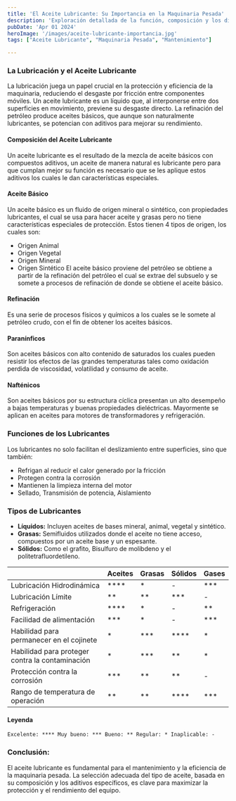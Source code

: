 ```yaml
---
title: 'El Aceite Lubricante: Su Importancia en la Maquinaria Pesada'
description: 'Exploración detallada de la función, composición y los diferentes tipos de aceite lubricante, junto con sus aditivos, para el mantenimiento óptimo de maquinaria'
pubDate: 'Apr 01 2024'
heroImage: '/images/aceite-lubricante-importancia.jpg'
tags: ["Aceite Lubricante", "Maquinaria Pesada", "Mantenimiento"]

---
```

### La Lubricación y el Aceite Lubricante
La lubricación juega un papel crucial en la protección y eficiencia de la maquinaria, reduciendo el desgaste por fricción entre componentes móviles. Un aceite lubricante es un líquido que, al interponerse entre dos superficies en movimiento, previene su desgaste directo. La refinación del petróleo produce aceites básicos, que aunque son naturalmente lubricantes, se potencian con aditivos para mejorar su rendimiento.
#### Composición del Aceite Lubricante
Un aceite lubricante es el resultado de la mezcla de aceite básicos con compuestos aditivos, un aceite de manera natural es lubricante pero para que cumplan mejor su función es necesario que se les aplique estos aditivos los cuales le dan características especiales.
#### Aceite Básico
Un aceite básico es un fluido de origen mineral o sintético, con propiedades lubricantes, el cual se usa para hacer aceite y grasas pero no tiene características especiales de protección.
Estos tienen 4 tipos de origen, los cuales son:
- Origen Animal
- Origen Vegetal
- Origen Mineral
- Origen Sintético
El aceite básico proviene del petróleo se obtiene a partir de la refinación del petróleo el cual se extrae del subsuelo y se somete a procesos de refinación de donde se obtiene el aceite básico.

#### Refinación
Es una serie de procesos físicos y químicos a los cuales se le somete al petróleo crudo, con el fin de obtener los aceites básicos.
#### Paranínficos
Son aceites básicos con alto contenido de saturados los cuales pueden resistir los efectos de las grandes temperaturas tales como oxidación perdida de viscosidad, volatilidad y consumo de aceite.
#### Nafténicos
Son aceites básicos por su estructura cíclica presentan un alto desempeño a bajas temperaturas y buenas propiedades dieléctricas. Mayormente se aplican en aceites para motores de transformadores y refrigeración.
### Funciones de los Lubricantes
Los lubricantes no solo facilitan el deslizamiento entre superficies, sino que también:
- Refrigan al reducir el calor generado por la fricción
- Protegen contra la corrosión
- Mantienen la limpieza interna del motor
- Sellado, Transmisión de potencia, Aislamiento
### Tipos de Lubricantes
- **Líquidos:** Incluyen aceites de bases mineral, animal, vegetal y sintético.
- **Grasas:** Semifluidos utilizados donde el aceite no tiene acceso, compuestos por un aceite base y un espesante.
- **Sólidos:** Como el grafito, Bisulfuro de molibdeno y el politetrafluordetileno.

|                         | Aceites| Grasas  | Sólidos| Gases|
|-------------------------| -------|---------|--------|------|
|Lubricación Hidrodinámica|****|*|-|***|
|Lubricación Límite|**|**|***|-|
|Refrigeración|****|* |-|**|
|Facilidad de alimentación|***|*|-|***|
|Habilidad para permanecer en el cojinete|*|***|****|*|
|Habilidad para proteger contra la contaminación|*|***|**|*|
|Protección contra la corrosión|***|**|**|-|
|Rango de temperatura de operación|**|**|****|***|

#### Leyenda
```
Excelente: **** Muy bueno: *** Bueno: ** Regular: * Inaplicable: - 
```

### Conclusión:
El aceite lubricante es fundamental para el mantenimiento y la eficiencia de la maquinaria pesada. La selección adecuada del tipo de aceite, basada en su composición y los aditivos específicos, es clave para maximizar la protección y el rendimiento del equipo.